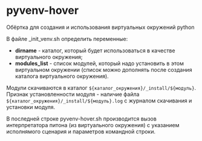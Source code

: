 # pyvenv-hover
Обёртка для создания и использования виртуальных окружений python

В файле _init_venv.sh определить переменные:
- **dirname** - каталог, который будет использоваться в качестве виртуального окружения;
- **modules_list** - список модулей, который надо установить в этом виртуальном окружении (список можно дополнять после создания каталога виртуального окружения).

Модули скачиваются в каталог `${каталог_окружения}/_install/${модуль}`. Признак установленности модуля - наличие файла `${каталог_окружения}/_install/${модуль}.log` с журналом скачивания и установки модуля.

В последней строке pyvenv-hover.sh производится вызов интерпретатора питона (из виртуального окружения) с указанием исполнямого сценария и параметров командной строки.
